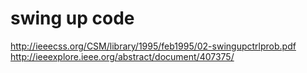 # swing up code

http://ieeecss.org/CSM/library/1995/feb1995/02-swingupctrlprob.pdf
http://ieeexplore.ieee.org/abstract/document/407375/
